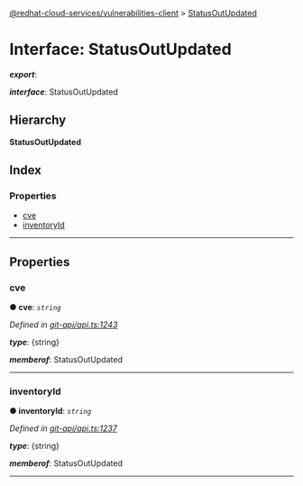 [@redhat-cloud-services/vulnerabilities-client](../README.md) > [StatusOutUpdated](../interfaces/statusoutupdated.md)

# Interface: StatusOutUpdated

*__export__*: 

*__interface__*: StatusOutUpdated

## Hierarchy

**StatusOutUpdated**

## Index

### Properties

* [cve](statusoutupdated.md#cve)
* [inventoryId](statusoutupdated.md#inventoryid)

---

## Properties

<a id="cve"></a>

###  cve

**● cve**: *`string`*

*Defined in [git-api/api.ts:1243](https://github.com/RedHatInsights/javascript-clients/blob/master/packages/vulnerabilities/git-api/api.ts#L1243)*

*__type__*: {string}

*__memberof__*: StatusOutUpdated

___
<a id="inventoryid"></a>

###  inventoryId

**● inventoryId**: *`string`*

*Defined in [git-api/api.ts:1237](https://github.com/RedHatInsights/javascript-clients/blob/master/packages/vulnerabilities/git-api/api.ts#L1237)*

*__type__*: {string}

*__memberof__*: StatusOutUpdated

___

